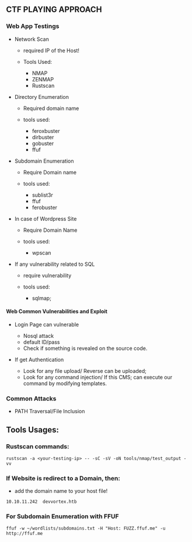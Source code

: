 ## CTF PLAYING APPROACH

### Web App Testings

- Network Scan

    - required IP of the Host!

    - Tools Used:
        - NMAP
        - ZENMAP
        - Rustscan

- Directory Enumeration
    
    - Required domain name

    - tools used:
        - feroxbuster
        - dirbuster
        - gobuster
        - ffuf

- Subdomain Enumeration
    
    - Require Domain name

    - tools used:
        - sublist3r
        - ffuf
        - ferobuster

- In case of Wordpress Site

    - Require Domain Name
    
    - tools used:
        - wpscan

- If any vulnerability related to SQL

    - require vulnerability

    - tools used:
        - sqlmap;


#### Web Common Vulnerabilities and Exploit

- Login Page can vulnerable
    - Nosql attack
    - default ID/pass
    - Check if something is revealed on the source code.

- If get Authentication
    - Look for any file upload/ Reverse can be uploaded;
    - Look for any command injection/ If this CMS; can execute our command by modifying templates.

### Common Attacks

- PATH Traversal/File Inclusion

## Tools Usages:

### Rustscan commands:

```
rustscan -a <your-testing-ip> -- -sC -sV -oN tools/nmap/test_output -vv
```

### If Website is redirect to a Domain, then:

- add the domain name to your host file!

```
10.10.11.242  devvortex.htb
```

### For Subdomain Enumeration with FFUF

```
ffuf -w ~/wordlists/subdomains.txt -H "Host: FUZZ.ffuf.me" -u http://ffuf.me
```
